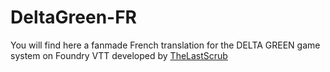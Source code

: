 # DeltaGreen-FR
You will find here a fanmade French translation for the DELTA GREEN game system on Foundry VTT developed by [TheLastScrub](https://github.com/TheLastScrub/delta-green-foundry-vtt-system-unofficial)
